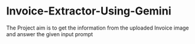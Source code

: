 # Invoice-Extractor-Using-Gemini
The Project aim is to get the information from the uploaded Invoice image and answer the given input prompt
